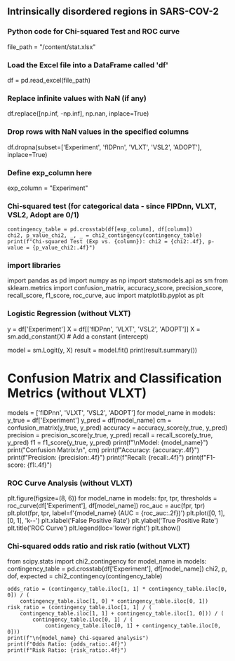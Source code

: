 ## Intrinsically disordered regions in SARS-COV-2
### Python code for Chi-squared Test and ROC curve
file_path = "/content/stat.xlsx"
### Load the Excel file into a DataFrame called 'df'
df = pd.read_excel(file_path)
### Replace infinite values with NaN (if any)
df.replace([np.inf, -np.inf], np.nan, inplace=True)
### Drop rows with NaN values in the specified columns
df.dropna(subset=['Experiment', 'flDPnn', 'VLXT', 'VSL2', 'ADOPT'], inplace=True)
### Define exp_column here
exp_column = "Experiment"
### Chi-squared test (for categorical data - since FlPDnn, VLXT, VSL2, Adopt are 0/1)
    contingency_table = pd.crosstab(df[exp_column], df[column])
    chi2, p_value_chi2, _, _ = chi2_contingency(contingency_table)
    print(f"Chi-squared Test (Exp vs. {column}): chi2 = {chi2:.4f}, p-value = {p_value_chi2:.4f}")
### import libraries 
import pandas as pd
import numpy as np
import statsmodels.api as sm
from sklearn.metrics import confusion_matrix, accuracy_score, precision_score, recall_score, f1_score, roc_curve, auc
import matplotlib.pyplot as plt
### Logistic Regression (without VLXT)
y = df['Experiment']
X = df[['flDPnn', 'VLXT', 'VSL2', 'ADOPT']]
X = sm.add_constant(X)  # Add a constant (intercept)

model = sm.Logit(y, X)
result = model.fit()
print(result.summary())

# Confusion Matrix and Classification Metrics (without VLXT)
models = ['flDPnn', 'VLXT', 'VSL2', 'ADOPT']
for model_name in models:
    y_true = df['Experiment']
    y_pred = df[model_name]
    cm = confusion_matrix(y_true, y_pred)
    accuracy = accuracy_score(y_true, y_pred)
    precision = precision_score(y_true, y_pred)
    recall = recall_score(y_true, y_pred)
    f1 = f1_score(y_true, y_pred)
    print(f"\nModel: {model_name}")
    print("Confusion Matrix:\n", cm)
    print(f"Accuracy: {accuracy:.4f}")
    print(f"Precision: {precision:.4f}")
    print(f"Recall: {recall:.4f}")
    print(f"F1-score: {f1:.4f}")

### ROC Curve Analysis (without VLXT)
plt.figure(figsize=(8, 6))
for model_name in models:
    fpr, tpr, thresholds = roc_curve(df['Experiment'], df[model_name])
    roc_auc = auc(fpr, tpr)
    plt.plot(fpr, tpr, label=f'{model_name} (AUC = {roc_auc:.2f})')
plt.plot([0, 1], [0, 1], 'k--')
plt.xlabel('False Positive Rate')
plt.ylabel('True Positive Rate')
plt.title('ROC Curve')
plt.legend(loc='lower right')
plt.show()

### Chi-squared odds ratio and risk ratio (without VLXT)
from scipy.stats import chi2_contingency
for model_name in models:
    contingency_table = pd.crosstab(df['Experiment'], df[model_name])
    chi2, p, dof, expected = chi2_contingency(contingency_table)

    odds_ratio = (contingency_table.iloc[1, 1] * contingency_table.iloc[0, 0]) / (
        contingency_table.iloc[1, 0] * contingency_table.iloc[0, 1])
    risk_ratio = (contingency_table.iloc[1, 1] / (
        contingency_table.iloc[1, 1] + contingency_table.iloc[1, 0])) / (
            contingency_table.iloc[0, 1] / (
                contingency_table.iloc[0, 1] + contingency_table.iloc[0, 0]))
    print(f"\n{model_name} Chi-squared analysis")
    print(f"Odds Ratio: {odds_ratio:.4f}")
    print(f"Risk Ratio: {risk_ratio:.4f}")
